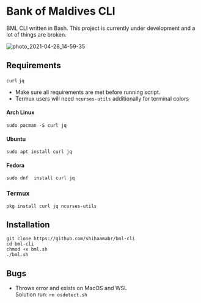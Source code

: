 # Bank of Maldives CLI
BML CLI written in Bash. This project is currently under development and a lot of things are broken.

![photo_2021-04-28_14-59-35](https://user-images.githubusercontent.com/18140039/116385581-5c948300-a832-11eb-899b-9133501a4ae7.jpg)
    
## Requirements
`curl` `jq`
- Make sure all requirements are met before running script.
- Termux users will need `ncurses-utils` additionally for terminal colors

#### Arch Linux
`sudo pacman -S curl jq`

#### Ubuntu
`sudo apt install curl jq`

#### Fedora
`sudo dnf  install curl jq`

### Termux
`pkg install curl jq ncurses-utils`

## Installation
```
git clone https://github.com/shihaamabr/bml-cli
cd bml-cli
chmod +x bml.sh
./bml.sh
```

## Bugs
- Throws error and exists on MacOS and WSL \
  Solution run: `rm osdetect.sh`
